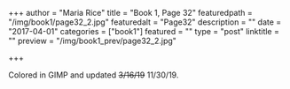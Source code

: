 +++
author = "Maria Rice"
title = "Book 1, Page 32"
featuredpath = "/img/book1/page32_2.jpg"
featuredalt = "Page32"
description = ""
date = "2017-04-01"
categories = ["book1"]
featured = ""
type = "post"
linktitle = ""
preview = "/img/book1_prev/page32_2.jpg"

+++

Colored in GIMP and updated ~~3/16/19~~ 11/30/19. 


